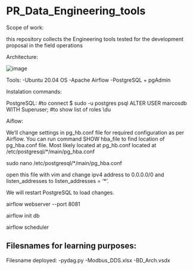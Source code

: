 # PR_Data_Engineering_tools


Scope of work:

this repository collects the Engineering tools tested for the development proposal in the field operations

Architecture:

![image](https://user-images.githubusercontent.com/31476977/119668857-e9b90080-be0d-11eb-889f-773e306c353f.png)


Tools:
-Ubuntu 20.04 OS
-Apache Airflow
-PostgreSQL + pgAdmin


Instalation commands:

PostgreSQL:
#to connect
$ sudo -u postgres psql
ALTER USER marcosdb WITH Superuser;
#to show list of roles
\du

Aiflow:

We’ll change settings in pg_hb.conf file for required configuration as per Airflow. 
You can run command SHOW hba_file to find location of pg_hba.conf file.
Most likely located at pg_hb.conf located at /etc/postgresql/*/main/pg_hba.conf

sudo nano /etc/postgresql/*/main/pg_hba.conf

open this file with vim and change ipv4 address to 0.0.0.0/0 and listen_addresses to listen_addresses = ‘*’.

We will restart PostgreSQL to load changes.

airflow webserver --port 8081

airflow init db

airflow scheduler


Filesnames for learning purposes:
-

Filesname deployed:
-pydag.py
-Modbus_DDS.xlsx
-BD_Arch.vsdx


